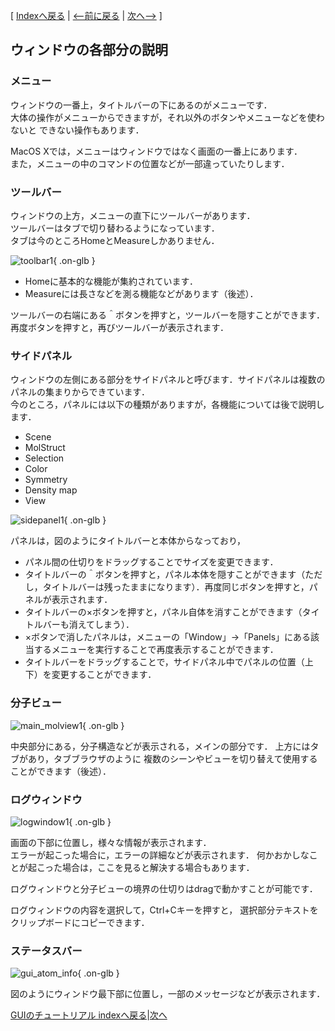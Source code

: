 [ [Indexへ戻る](../../../Documents/GUIのチュートリアル(CueMol2)/) |
[&lt;--前に戻る](../../../Documents/GUIのチュートリアル(CueMol2)/Step1) |
[次へ--&gt;](../../../Documents/GUIのチュートリアル(CueMol2)/Step2) ]

## ウィンドウの各部分の説明
### メニュー
ウィンドウの一番上，タイトルバーの下にあるのがメニューです．<br />
大体の操作がメニューからできますが，それ以外のボタンやメニューなどを使わないと
できない操作もあります．

MacOS Xでは，メニューはウィンドウではなく画面の一番上にあります．<br />
また，メニューの中のコマンドの位置などが一部違っていたりします．

### ツールバー
ウィンドウの上方，メニューの直下にツールバーがあります．<br />
ツールバーはタブで切り替わるようになっています．<br />
タブは今のところHomeとMeasureしかありません．

![toolbar1](../../../assets/images/Documents/GUIのチュートリアル(CueMol2)/Step1-2/toolbar1.png){ .on-glb }

*  Homeに基本的な機能が集約されています．
*  Measureには長さなどを測る機能などがあります（後述）．

ツールバーの右端にある＾ボタンを押すと，ツールバーを隠すことができます．
再度ボタンを押すと，再びツールバーが表示されます．

### サイドパネル
ウィンドウの左側にある部分をサイドパネルと呼びます．サイドパネルは複数のパネルの集まりからできています．<br />
今のところ，パネルには以下の種類がありますが，各機能については後で説明します．

*  Scene
*  MolStruct
*  Selection
*  Color
*  Symmetry
*  Density map
*  View


![sidepanel1](../../../assets/images/Documents/GUIのチュートリアル(CueMol2)/Step1-2/sidepanel1.png){ .on-glb }

パネルは，図のようにタイトルバーと本体からなっており，

*  パネル間の仕切りをドラッグすることでサイズを変更できます．
*  タイトルバーの＾ボタンを押すと，パネル本体を隠すことができます（ただし，タイトルバーは残ったままになります）．再度同じボタンを押すと，パネルが表示されます．
*  タイトルバーの×ボタンを押すと，パネル自体を消すことができます（タイトルバーも消えてしまう）．
*  ×ボタンで消したパネルは，メニューの「Window」→「Panels」にある該当するメニューを実行することで再度表示することができます．
*  タイトルバーをドラッグすることで，サイドパネル中でパネルの位置（上下）を変更することができます．

### 分子ビュー

![main_molview1](../../../assets/images/Documents/GUIのチュートリアル(CueMol2)/Step1-2/main_molview1.png){ .on-glb }


中央部分にある，分子構造などが表示される，メインの部分です．
上方にはタブがあり，タブブラウザのように
複数のシーンやビューを切り替えて使用することができます（後述）．

### ログウィンドウ

![logwindow1](../../../assets/images/Documents/GUIのチュートリアル(CueMol2)/Step1-2/logwindow1.png){ .on-glb }


画面の下部に位置し，様々な情報が表示されます．<br />
エラーが起こった場合に，エラーの詳細などが表示されます．
何かおかしなことが起こった場合は，ここを見ると解決する場合もあります．

ログウィンドウと分子ビューの境界の仕切りはdragで動かすことが可能です．

ログウィンドウの内容を選択して，Ctrl+Cキーを押すと，
選択部分テキストをクリップボードにコピーできます．

### ステータスバー

![gui_atom_info](../../../assets/images/Documents/GUIのチュートリアル(CueMol2)/Step1-2/gui_atom_info.png){ .on-glb }

図のようにウィンドウ最下部に位置し，一部のメッセージなどが表示されます．

[GUIのチュートリアル indexへ戻る](../../../Documents/GUIのチュートリアル(CueMol2)/)|[次へ](../../../Documents/GUIのチュートリアル(CueMol2)/Step2)
